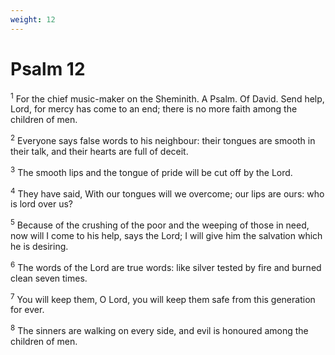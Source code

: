 ```yaml
---
weight: 12
---
```


# Psalm 12

<sup>1</sup> For the chief music-maker on the Sheminith. A Psalm. Of David. Send help, Lord, for mercy has come to an end; there is no more faith among the children of men. 

<sup>2</sup> Everyone says false words to his neighbour: their tongues are smooth in their talk, and their hearts are full of deceit. 

<sup>3</sup> The smooth lips and the tongue of pride will be cut off by the Lord. 

<sup>4</sup> They have said, With our tongues will we overcome; our lips are ours: who is lord over us? 

<sup>5</sup> Because of the crushing of the poor and the weeping of those in need, now will I come to his help, says the Lord; I will give him the salvation which he is desiring. 

<sup>6</sup> The words of the Lord are true words: like silver tested by fire and burned clean seven times. 

<sup>7</sup> You will keep them, O Lord, you will keep them safe from this generation for ever. 

<sup>8</sup> The sinners are walking on every side, and evil is honoured among the children of men. 


